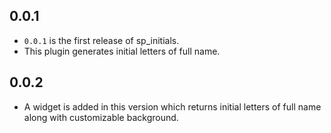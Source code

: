 ## 0.0.1

* `0.0.1` is the first release of sp_initials.
* This plugin generates initial letters of full name.

## 0.0.2

* A widget is added in this version which returns initial letters of full name along with customizable background.


